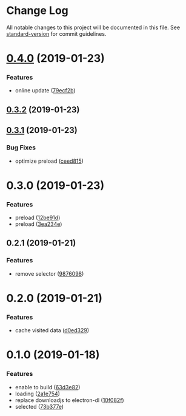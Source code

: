 # Change Log

All notable changes to this project will be documented in this file. See [standard-version](https://github.com/conventional-changelog/standard-version) for commit guidelines.

<a name="0.4.0"></a>
# [0.4.0](https://github.com/jrainlau/kaleido/compare/v0.3.2...v0.4.0) (2019-01-23)


### Features

* online update ([79ecf2b](https://github.com/jrainlau/kaleido/commit/79ecf2b))



<a name="0.3.2"></a>
## [0.3.2](https://github.com/jrainlau/kaleido/compare/v0.3.1...v0.3.2) (2019-01-23)



<a name="0.3.1"></a>
## [0.3.1](https://github.com/jrainlau/kaleido/compare/v0.3.0...v0.3.1) (2019-01-23)


### Bug Fixes

* optimize preload ([ceed815](https://github.com/jrainlau/kaleido/commit/ceed815))



<a name="0.3.0"></a>
# 0.3.0 (2019-01-23)


### Features

* preload ([12be91d](https://github.com/jrainlau/kaleido/commit/12be91d))
* preload ([3ea234e](https://github.com/jrainlau/kaleido/commit/3ea234e))



<a name="0.2.1"></a>
## 0.2.1 (2019-01-21)


### Features

* remove selector ([9876098](https://github.com/jrainlau/kaleido/commit/9876098))



<a name="0.2.0"></a>
# 0.2.0 (2019-01-21)


### Features

* cache visited data ([d0ed329](https://github.com/jrainlau/kaleido/commit/d0ed329))



<a name="0.1.0"></a>
# 0.1.0 (2019-01-18)


### Features

* enable to build ([63d3e82](https://github.com/jrainlau/kaleido/commit/63d3e82))
* loading ([2a1e754](https://github.com/jrainlau/kaleido/commit/2a1e754))
* replace downloadjs to electron-dl ([10f082f](https://github.com/jrainlau/kaleido/commit/10f082f))
* selected ([73b377e](https://github.com/jrainlau/kaleido/commit/73b377e))

